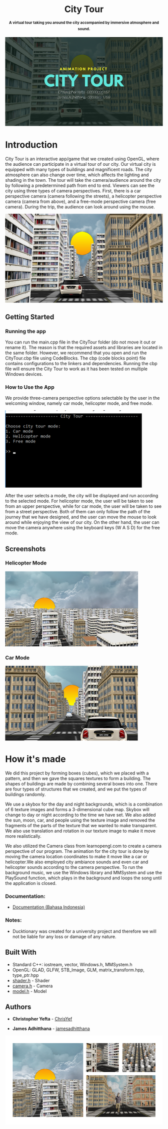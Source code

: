 <div align="center">
<!-- <img src="https://raw.githubusercontent.com/jamesadhitthana/Ducktionary/main/Ducktionary%20Source%20Code/src/application/images/justtheduck.png?" alt="Ducktionary Icon" width="100" height="100"> -->
<h1 >City Tour</h1>
<p ><sup><b>A virtual tour taking you around the city accompanied by immersive atmosphere and sound. </b></sup></p>
</div>

![CityTourGallery](https://raw.githubusercontent.com/jamesadhitthana/City-Tour/main/Documentation/Screenshots/title.png)

# Introduction

City Tour is an interactive app/game that we created using OpenGL, where the audience can participate in a virtual tour of our city. Our virtual city is equipped with many types of buildings and magnificent roads. The city atmosphere can also change over time, which affects the lighting and shading in the town. The tour will take the camera/audience around the city by following a predetermined path from end to end. Viewers can see the city using three types of camera perspectives. First, there is a car perspective camera (camera following the streets), a helicopter perspective camera (camera from above), and a free-mode perspective camera (free camera). During the trip, the audience can look around using the mouse.

![CityTourPoster](https://raw.githubusercontent.com/jamesadhitthana/City-Tour/main/Documentation/Screenshots/citytourposter.png)

## Getting Started

### Running the app

You can run the main.cpp file in the CityTour folder (do not move it out or rename it). The reason is that the required assets and libraries are located in the same folder. However, we recommend that you open and run the CityTour.cbp file using CodeBlocks. The cbp (code blocks point) file contains configurations to the linkers and dependencies. Running the cbp file will ensure the City Tour to work as it has been tested on multiple Windows devices.

### How to Use the App

We provide three-camera perspective options selectable by the user in the welcoming window, namely car mode, helicopter mode, and free mode.

![CityTourSelectMode](https://raw.githubusercontent.com/jamesadhitthana/City-Tour/main/Documentation/Screenshots/citytourselectmode.png)

After the user selects a mode, the city will be displayed and run according to the selected mode. For helicopter mode, the user will be taken to see from an upper perspective, while for car mode, the user will be taken to see from a street perspective. Both of them can only follow the path of the journey that we have designed, and the user can move the mouse to look around while enjoying the view of our city. On the other hand, the user can move the camera anywhere using the keyboard keys (W A S D) for the free mode.

## Screenshots

### Helicopter Mode

![CityTourHelicopter](https://raw.githubusercontent.com/jamesadhitthana/City-Tour/main/Documentation/Screenshots/helimode.png)

### Car Mode

![CityTourCar](https://raw.githubusercontent.com/jamesadhitthana/City-Tour/main/Documentation/Screenshots/carmode.png)

# How it's made

We did this project by forming boxes (cubes), which we placed with a pattern, and then we gave the squares textures to form a building. The shapes of buildings are made by combining several boxes into one. There are four types of structures that we created, and we put the types of buildings randomly.

We use a skybox for the day and night backgrounds, which is a combination of 6 texture images and forms a 3-dimensional cube map. Skybox will change to day or night according to the time we have set. We also added the sun, moon, car, and people using the texture image and removed the fragments of the parts of the texture that we wanted to make transparent. We also use translation and rotation in our texture image to make it move more realistically.

We also utilized the Camera class from learnopengl.com to create a camera perspective of our program.
The animation for the city tour is done by moving the camera location coordinates to make it move like a car or helicopter.We also employed city ambiance sounds and even car and helicopter sounds according to the camera perspective. To run the background music, we use the Windows library and MMSystem and use the PlaySound function, which plays in the background and loops the song until the application is closed.

### Documentation:

- [Documentation (Bahasa Indonesia)](https://github.com/jamesadhitthana/City-Tour/raw/main/Documentation/City%20Tour%20(Bahasa%20Indonesia)%20-Christopher%20Yefta-James%20Adhitthana.pdf)

### Notes:

- Ducktionary was created for a university project and therefore we will not be liable for any loss or damage of any nature.

## Built With

- Standard C++: iostream, vector, Windows.h, MMSystem.h
- OpenGL: GLAD, GLFW, STB_Image, GLM, matrix_transform.hpp, type_ptr.hpp
- [shader.h](https://learnopengl.com/) - Shader
- [camera.h](https://learnopengl.com/) - Camera
- [model.h](https://learnopengl.com/) - Model

## Authors

- **Christopher Yefta** - [ChrisYef](https://github.com/ChrisYef)

* **James Adhitthana** - [jamesadhitthana](https://github.com/jamesadhitthana)

![CityTourGallery](https://raw.githubusercontent.com/jamesadhitthana/City-Tour/main/Documentation/Screenshots/gallery.png)
